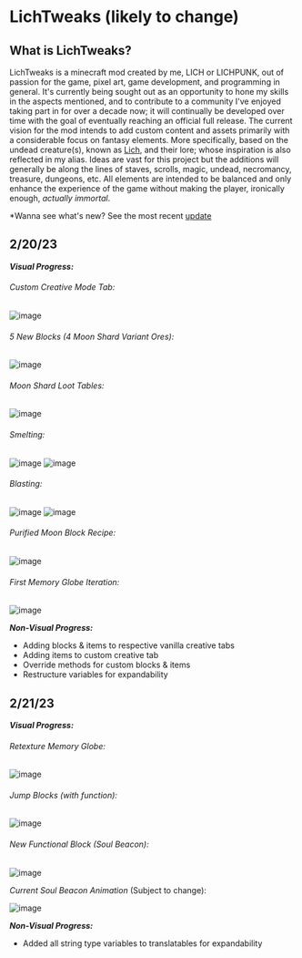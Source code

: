 # LichTweaks (likely to change)
## What is LichTweaks?
LichTweaks is a minecraft mod created by me, LICH or LICHPUNK, out of passion for the game, pixel art, game development, and programming in general. It's currently being sought out as an opportunity to hone my skills in the aspects mentioned, and to contribute to a community I've enjoyed taking part in for over a decade now; it will continually be developed over time with the goal of eventually reaching an official full release. The current vision for the mod intends to add custom content and assets primarily with a considerable focus on fantasy elements. More specifically, based on the undead creature(s), known as [Lich](https://en.wikipedia.org/wiki/Lich), and their lore; whose inspiration is also reflected in my alias. Ideas are vast for this project but the additions will generally be along the lines of staves, scrolls, magic, undead, necromancy, treasure, dungeons, etc. All elements are intended to be balanced and only enhance the experience of the game without making the player, ironically enough, *actually immortal*.

*Wanna see what's new? See the most recent [update](https://github.com/tmoustakis/lichtweaks/blob/master/README.md#22123)

## 2/20/23

***Visual Progress:***

  ###### Custom Creative Mode Tab:
![image](https://user-images.githubusercontent.com/111394123/220198346-dbcf8912-eadc-4be6-ab25-3b1ffd275d6d.png)
###### 5 New Blocks (4 Moon Shard Variant Ores):
![image](https://user-images.githubusercontent.com/111394123/220199976-8359e8e9-e24f-4ceb-9c94-97453e7e4376.png)
###### Moon Shard Loot Tables:
![image](https://user-images.githubusercontent.com/111394123/220199227-aec4fd05-bf54-46b1-a514-5d146175a24a.png)
###### Smelting:
![image](https://user-images.githubusercontent.com/111394123/220199518-02785b4a-2257-4bb6-b114-b590e5ceb66e.png)
![image](https://user-images.githubusercontent.com/111394123/220200230-a0d0e447-3123-4095-bc2f-8d34dbe68bb8.png)
###### Blasting:
![image](https://user-images.githubusercontent.com/111394123/220199667-3fe87aa4-bdeb-4f2b-a361-eca33399a7d8.png)
![image](https://user-images.githubusercontent.com/111394123/220200421-52ae24bd-4dbc-43ec-8fb0-ee026767805a.png)
###### Purified Moon Block Recipe:
![image](https://user-images.githubusercontent.com/111394123/220198785-ec2a7fde-19f6-43af-a880-9126845c60ce.png)
###### First Memory Globe Iteration:
![image](https://user-images.githubusercontent.com/111394123/220238805-b5bbef43-c3c2-4c10-b858-886e3080037f.png)

***Non-Visual Progress:***

- Adding blocks & items to respective vanilla creative tabs
- Adding items to custom creative tab
- Override methods for custom blocks & items
- Restructure variables for expandability


## 2/21/23

***Visual Progress:***
###### Retexture Memory Globe:
![image](https://user-images.githubusercontent.com/111394123/220436007-fe0dc47b-cb9e-4dee-8874-5752ee71ce3f.png)

###### Jump Blocks (with function):
![image](https://user-images.githubusercontent.com/111394123/220422496-4ed0f061-705f-4e77-9416-38f9cf69ed10.png)

###### New Functional Block (Soul Beacon):
![image](https://user-images.githubusercontent.com/111394123/220473725-9fa16e1f-7a4c-4671-8c0b-cdf64b8b571e.png)

*Current Soul Beacon Animation* (Subject to change):

![image](https://media0.giphy.com/media/xueoiFmZMlaPsuROhA/giphy.gif)



***Non-Visual Progress:***
- Added all string type variables to translatables for expandability




